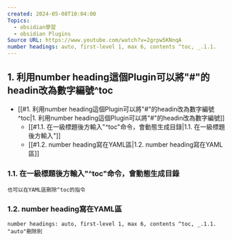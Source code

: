 ```yaml
---
created: 2024-05-08T10:04:00
Topics:
  - obsidian學習
  - obsidian Plugins
Source URL: https://www.youtube.com/watch?v=2grpw5KNnqA
number headings: auto, first-level 1, max 6, contents ^toc, _.1.1.
---
```

## 1. 利用number heading這個Plugin可以將"#"的headin改為數字編號^toc

- [[#1. 利用number heading這個Plugin可以將"#"的headin改為數字編號^toc|1. 利用number heading這個Plugin可以將"#"的headin改為數字編號]]
	- [[#1.1. 在一級標題後方輸入"^toc"命令，會動態生成目錄|1.1. 在一級標題後方輸入"]]
	- [[#1.2. number heading寫在YAML區|1.2. number heading寫在YAML區]]
### 1.1. 在一級標題後方輸入"^toc"命令，會動態生成目錄
	也可以在YAML區刪除^toc的指令
### 1.2. number heading寫在YAML區
	number headings: auto, first-level 1, max 6, contents ^toc, _.1.1.
	"auto"刪除則
